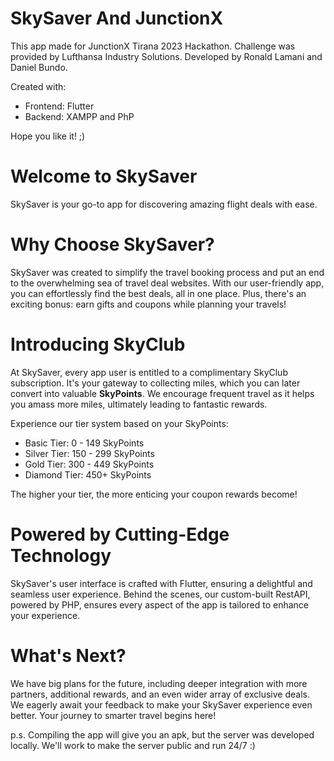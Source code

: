 # SkySaver And JunctionX
This app made for JunctionX Tirana 2023 Hackathon. 
Challenge was provided by Lufthansa Industry Solutions. 
Developed by Ronald Lamani and Daniel Bundo. 

Created with:
 - Frontend: Flutter
 - Backend: XAMPP and PhP

Hope you like it! ;)

# Welcome to SkySaver
SkySaver is your go-to app for discovering amazing flight deals with ease.

# Why Choose SkySaver?
SkySaver was created to simplify the travel booking process and put an end to the overwhelming sea of travel deal websites. With our user-friendly app, you can effortlessly find the best deals, all in one place. Plus, there's an exciting bonus: earn gifts and coupons while planning your travels!

# Introducing SkyClub
At SkySaver, every app user is entitled to a complimentary SkyClub subscription. It's your gateway to collecting miles, which you can later convert into valuable **SkyPoints**. We encourage frequent travel as it helps you amass more miles, ultimately leading to fantastic rewards.

Experience our tier system based on your SkyPoints:
- Basic Tier: 0 - 149 SkyPoints
- Silver Tier: 150 - 299 SkyPoints
- Gold Tier: 300 - 449 SkyPoints
- Diamond Tier: 450+ SkyPoints

The higher your tier, the more enticing your coupon rewards become!

# Powered by Cutting-Edge Technology
SkySaver's user interface is crafted with Flutter, ensuring a delightful and seamless user experience. Behind the scenes, our custom-built RestAPI, powered by PHP, ensures every aspect of the app is tailored to enhance your experience.

# What's Next?
We have big plans for the future, including deeper integration with more partners, additional rewards, and an even wider array of exclusive deals. We eagerly await your feedback to make your SkySaver experience even better. Your journey to smarter travel begins here!




p.s.
 Compiling the app will give you an apk, but the server was developed locally. We'll work to make the server public and run 24/7 :)